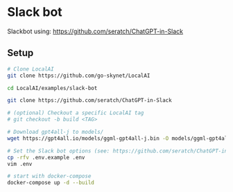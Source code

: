 # Slack bot

Slackbot using: https://github.com/seratch/ChatGPT-in-Slack

## Setup

```bash
# Clone LocalAI
git clone https://github.com/go-skynet/LocalAI

cd LocalAI/examples/slack-bot

git clone https://github.com/seratch/ChatGPT-in-Slack

# (optional) Checkout a specific LocalAI tag
# git checkout -b build <TAG>

# Download gpt4all-j to models/
wget https://gpt4all.io/models/ggml-gpt4all-j.bin -O models/ggml-gpt4all-j

# Set the Slack bot options (see: https://github.com/seratch/ChatGPT-in-Slack)
cp -rfv .env.example .env
vim .env

# start with docker-compose
docker-compose up -d --build
```